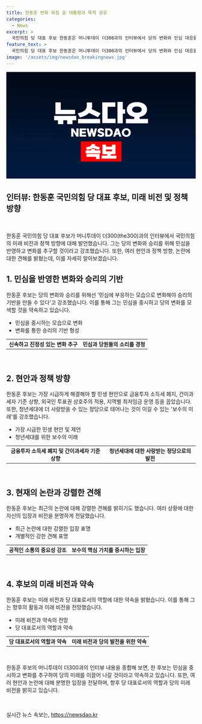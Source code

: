 ```yaml
---
title: 한동훈 변화 외침 윤 대통령과 목적 공유
categories:
  - News
excerpt: >
  국민의힘 당 대표 후보 한동훈은 머니투데이 더300과의 인터뷰에서 당의 변화와 민심 대응을 강조했다. 이를 통해 다른 후보들과의 차이를 드러내며 당의 미래를 이야기했다. 또한, 총선 고의패배론 등 상대 후보들의 비난에 대해 비판하며, 당 대표로 선출된 이후의 정책 방향과 청년세대에 대한 공약을 제시했다. 특히 윤석열 대통령과 협력하여 정권 재창출을 다짐하는 발언으로 관심을 모았다. 그 외에도 민생 현안과 부동산 문제에 대한 견해를 밝히며 정책적인 입장을 전달했다.
feature_text: >
  국민의힘 당 대표 후보 한동훈은 머니투데이 더300과의 인터뷰에서 당의 변화와 민심 대응을 강조했다. 이를 통해 다른 후보들과의 차이를 드러내며 당의 미래를 이야기했다. 또한, 총선 고의패배론 등 상대 후보들의 비난에 대해 비판하며, 당 대표로 선출된 이후의 정책 방향과 청년세대에 대한 공약을 제시했다. 특히 윤석열 대통령과 협력하여 정권 재창출을 다짐하는 발언으로 관심을 모았다. 그 외에도 민생 현안과 부동산 문제에 대한 견해를 밝히며 정책적인 입장을 전달했다.
image: '/assets/img/newsdao_breakingnews.jpg'
---
```


<p><img src="/assets/img/newsdao_breakingnews.jpg" alt="ranknews 속보" /></p>

<h2 data-ke-size="size26">인터뷰: 한동훈 국민의힘 당 대표 후보, 미래 비전 및 정책 방향</h2>

<p data-ke-size="size16">&nbsp;</p>

<p data-ke-size="size16">한동훈 국민의힘 당 대표 후보가 머니투데이 더300(the300)과의 인터뷰에서 국민의힘의 미래 비전과 정책 방향에 대해 발언했습니다. 그는 당의 변화와 승리를 위해 민심을 반영하고 변화를 추구할 것이라고 강조했습니다. 또한, 여러 현안과 정책 방향, 논란에 대한 견해를 밝혔는데, 이를 자세히 알아보겠습니다.</p>

<h2 data-ke-size="size26">1. 민심을 반영한 변화와 승리의 기반</h2>

<p data-ke-size="size16">한동훈 후보는 당의 변화와 승리를 위해선 '민심에 부응하는 모습으로 변화해야 승리의 기반을 만들 수 있다'고 강조했습니다. 이를 통해 그는 민심을 중시하고 당의 변화를 모색할 것을 약속하고 있습니다.</p>

<ul>
<li>민심을 중시하는 모습으로 변화</li>
<li>변화를 통한 승리의 기반 형성</li>
</ul>

<table>
<tbody>
<tr>
<td style="text-align: center; height: 17px;"><b>신속하고 진정성 있는 변화 추구</b></td>
<td style="text-align: center; height: 17px;"><b>민심과 당원들의 소리를 경청</b></td>
</tr>
</tbody>
</table>

<p data-ke-size="size16">&nbsp;</p>

<h2 data-ke-size="size26">2. 현안과 정책 방향</h2>

<p data-ke-size="size16">한동훈 후보는 가장 시급하게 해결해야 할 민생 현안으로 금융투자 소득세 폐지, 간이과세자 기준 상향, 외국인 투표권 상호주의 적용, 지역별 최저임금 운영 등을 꼽았습니다. 또한, 청년세대에 더 사랑받을 수 있는 정당으로 태어나는 것이 이길 수 있는 '보수의 미래'를 강조했습니다.</p>

<ul>
<li>가장 시급한 민생 현안 및 제언</li>
<li>청년세대를 위한 보수의 미래</li>
</ul>

<table>
<tbody>
<tr>
<td style="text-align: center; height: 17px;"><b>금융투자 소득세 폐지 및 간이과세자 기준 상향</b></td>
<td style="text-align: center; height: 17px;"><b>청년세대에 대한 사랑받는 정당으로의 발전</b></td>
</tr>
</tbody>
</table>

<p data-ke-size="size16">&nbsp;</p>

<h2 data-ke-size="size26">3. 현재의 논란과 강렬한 견해</h2>

<p data-ke-size="size16">한동훈 후보는 최근의 논란에 대해 강렬한 견해를 밝히기도 했습니다. 여러 상황에 대한 자신의 입장과 비전을 분명하게 전달했습니다.</p>

<ul>
<li>최근 논란에 대한 강렬한 입장 표명</li>
<li>개별적인 강한 견해 표명</li>
</ul>

<table>
<tbody>
<tr>
<td style="text-align: center; height: 17px;"><b>공적인 소통의 중요성 강조</b></td>
<td style="text-align: center; height: 17px;"><b>보수의 핵심 가치를 중시하는 입장</b></td>
</tr>
</tbody>
</table>

<p data-ke-size="size16">&nbsp;</p>

<h2 data-ke-size="size26">4. 후보의 미래 비전과 약속</h2>

<p data-ke-size="size16">한동훈 후보는 미래 비전과 당 대표로서의 역할에 대한 약속을 밝혔습니다. 이를 통해 그는 향후의 활동과 미래 비전을 전망했습니다.</p>

<ul>
<li>미래 비전과 약속의 전망</li>
<li>당 대표로서의 역할과 약속</li>
</ul>

<table>
<tbody>
<tr>
<td style="text-align: center; height: 17px;"><b>당 대표로서의 역할과 약속</b></td>
<td style="text-align: center; height: 17px;"><b>미래 비전과 당의 발전을 위한 약속</b></td>
</tr>
</tbody>
</table>

<p data-ke-size="size16">&nbsp;</p>

<p data-ke-size="size16">한동훈 후보의 머니투데이 더300과의 인터뷰 내용을 종합해 보면, 한 후보는 민심을 중시하고 변화를 추구하여 당의 미래를 이끌어 나갈 것이라고 약속하고 있습니다. 또한, 여러 현안과 논란에 대해 분명한 입장을 전달하며, 향후 당 대표로서의 역할과 당의 미래 비전을 밝히고 있습니다.</p>

<p data-ke-size="size16">&nbsp;</p>
실시간 뉴스 속보는, <a href="https://newsdao.kr" rel="dofollow">https://newsdao.kr</a>


